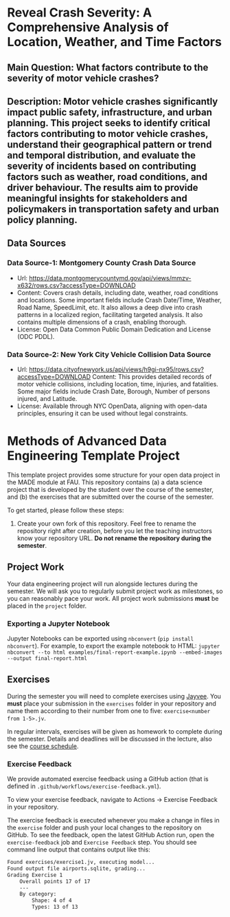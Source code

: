 # Reveal Crash Severity: A Comprehensive Analysis of Location, Weather, and Time Factors

## Main Question: What factors contribute to the severity of motor vehicle crashes?

## Description: Motor vehicle crashes significantly impact public safety, infrastructure, and urban planning. This project seeks to identify critical factors contributing to motor vehicle crashes, understand their geographical pattern or trend and temporal distribution, and evaluate the severity of incidents based on contributing factors such as weather, road conditions, and driver behaviour. The results aim to provide meaningful insights for stakeholders and policymakers in transportation safety and urban policy planning.

## Data Sources

### Data Source-1: Montgomery County Crash Data Source
- Url: https://data.montgomerycountymd.gov/api/views/mmzv-x632/rows.csv?accessType=DOWNLOAD
- Content: Covers crash details, including date, weather, road conditions and locations. Some important fields include Crash Date/Time, Weather, Road Name, SpeedLimit, etc. It also allows a deep dive into crash patterns in a localized region, facilitating targeted analysis. It also contains multiple dimensions of a crash, enabling thorough.
- License: Open Data Common Public Domain Dedication and License (ODC PDDL).

### Data Source-2: New York City Vehicle Collision Data Source
- Url: https://data.cityofnewyork.us/api/views/h9gi-nx95/rows.csv?accessType=DOWNLOAD
Content: This provides detailed records of motor vehicle collisions, including location, time, injuries, and fatalities. Some major fields include Crash Date, Borough, Number of persons injured, and Latitude.
- License: Available through NYC OpenData, aligning with open-data principles, ensuring it can be used without legal constraints.

# Methods of Advanced Data Engineering Template Project

This template project provides some structure for your open data project in the MADE module at FAU.
This repository contains (a) a data science project that is developed by the student over the course of the semester, and (b) the exercises that are submitted over the course of the semester.

To get started, please follow these steps:
1. Create your own fork of this repository. Feel free to rename the repository right after creation, before you let the teaching instructors know your repository URL. **Do not rename the repository during the semester**.

## Project Work
Your data engineering project will run alongside lectures during the semester. We will ask you to regularly submit project work as milestones, so you can reasonably pace your work. All project work submissions **must** be placed in the `project` folder.

### Exporting a Jupyter Notebook
Jupyter Notebooks can be exported using `nbconvert` (`pip install nbconvert`). For example, to export the example notebook to HTML: `jupyter nbconvert --to html examples/final-report-example.ipynb --embed-images --output final-report.html`


## Exercises
During the semester you will need to complete exercises using [Jayvee](https://github.com/jvalue/jayvee). You **must** place your submission in the `exercises` folder in your repository and name them according to their number from one to five: `exercise<number from 1-5>.jv`.

In regular intervals, exercises will be given as homework to complete during the semester. Details and deadlines will be discussed in the lecture, also see the [course schedule](https://made.uni1.de/).

### Exercise Feedback
We provide automated exercise feedback using a GitHub action (that is defined in `.github/workflows/exercise-feedback.yml`). 

To view your exercise feedback, navigate to Actions → Exercise Feedback in your repository.

The exercise feedback is executed whenever you make a change in files in the `exercise` folder and push your local changes to the repository on GitHub. To see the feedback, open the latest GitHub Action run, open the `exercise-feedback` job and `Exercise Feedback` step. You should see command line output that contains output like this:

```sh
Found exercises/exercise1.jv, executing model...
Found output file airports.sqlite, grading...
Grading Exercise 1
	Overall points 17 of 17
	---
	By category:
		Shape: 4 of 4
		Types: 13 of 13
```

